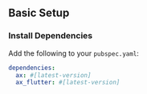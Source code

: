 ## Basic Setup

### Install Dependencies

Add the following to your `pubspec.yaml`:

```yaml
dependencies:
  ax: #[latest-version]
  ax_flutter: #[latest-version]
```
